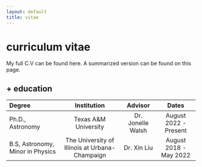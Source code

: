 ```yaml
---
layout: default
title: vitae
---
```


# curriculum vitae

My full C.V can be found here. A summarized version can be found on this page.

## + education

| Degree     | Institution | Advisor | Dates |
| :--- | :----: | :---: | :---: |
| Ph.D., Astronomy      | Texas A&M University  | Dr. Jonelle Walsh  | August 2022 - Present |
| B.S, Astronomy, Minor in Physics      | The University of Illinois at Urbana-Champaign  | Dr. Xin Liu  | August 2018 - May 2022 |

